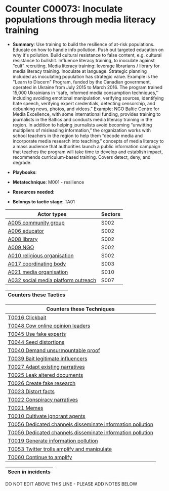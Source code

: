 # Counter C00073: Inoculate populations through media literacy training

* **Summary**: Use training to build the resilience of at-risk populations. Educate on how to handle info pollution. Push out targeted education on why it's pollution.  Build cultural resistance to false content, e.g. cultural resistance to bullshit.  Influence literacy training, to inoculate against “cult” recruiting.  Media literacy training: leverage librarians / library for media literacy training. Inoculate at language.   Strategic planning included as inoculating population has strategic value. Example is the "Learn to Discern" Program, funded by the Canadian government, operated in Ukraine from July 2015 to March 2016. The program trained 15,000 Ukrainians in ‘’safe, informed media consumption techniques,’’ including avoiding emotional manipulation, verifying sources, identifying hate speech, verifying expert credentials, detecting censorship, and debunking news, photos, and videos.”  Example: NGO Baltic Centre for Media Excellence, with some international funding, provides training to journalists in the Baltics and conducts media literacy training in the region. In addition to helping journalists avoid becoming “unwitting multipliers of misleading information,” the organization works with school teachers in the region to help them “decode media and incorporate media research into teaching.” concepts of media literacy to a mass audience that authorities launch a public information campaign that teaches the program will take time to develop and establish impact, recommends curriculum-based training.  Covers detect, deny, and degrade. 

* **Playbooks**: 

* **Metatechnique**: M001 - resilience

* **Resources needed:** 

* **Belongs to tactic stage**: TA01


| Actor types | Sectors |
| ----------- | ------- |
| [A005 community group](../actortypes/A005.md) | S002 |
| [A006 educator](../actortypes/A006.md) | S002 |
| [A008 library](../actortypes/A008.md) | S002 |
| [A009 NGO](../actortypes/A009.md) | S002 |
| [A010 religious organisation ](../actortypes/A010.md) | S002 |
| [A017 coordinating body](../actortypes/A017.md) | S003 |
| [A021 media organisation](../actortypes/A021.md) | S010 |
| [A032 social media platform outreach ](../actortypes/A032.md) | S007 |



| Counters these Tactics |
| ---------------------- |



| Counters these Techniques |
| ------------------------- |
| [T0016 Clickbait](../techniques/T0016.md) |
| [T0048 Cow online opinion leaders](../techniques/T0048.md) |
| [T0045 Use fake experts](../techniques/T0045.md) |
| [T0044 Seed distortions](../techniques/T0044.md) |
| [T0040 Demand unsurmountable proof](../techniques/T0040.md) |
| [T0039 Bait legitimate influencers](../techniques/T0039.md) |
| [T0027 Adapt existing narratives](../techniques/T0027.md) |
| [T0025 Leak altered documents](../techniques/T0025.md) |
| [T0026 Create fake research](../techniques/T0026.md) |
| [T0023 Distort facts](../techniques/T0023.md) |
| [T0022 Conspiracy narratives](../techniques/T0022.md) |
| [T0021 Memes](../techniques/T0021.md) |
| [T0010 Cultivate ignorant agents](../techniques/T0010.md) |
| [T0056 Dedicated channels disseminate information pollution](../techniques/T0056.md) |
| [T0056 Dedicated channels disseminate information pollution](../techniques/T0056.md) |
| [T0019 Generate information pollution](../techniques/T0019.md) |
| [T0053 Twitter trolls amplify and manipulate](../techniques/T0053.md) |
| [T0060 Continue to amplify](../techniques/T0060.md) |



| Seen in incidents |
| ----------------- |


DO NOT EDIT ABOVE THIS LINE - PLEASE ADD NOTES BELOW